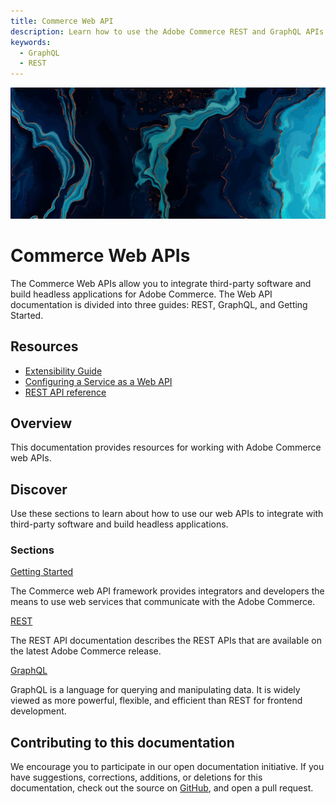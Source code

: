 ```yaml
---
title: Commerce Web API
description: Learn how to use the Adobe Commerce REST and GraphQL APIs.
keywords:
  - GraphQL
  - REST
---
```


<Hero slots="image, heading, text"/>

![Commerce Web APIs](_images/home-bg.jpeg)

# Commerce Web APIs

The Commerce Web APIs allow you to integrate third-party software and build headless applications for Adobe Commerce. The Web API documentation is divided into three guides: REST, GraphQL, and Getting Started.

<Resources slots="heading, links"/>

## Resources

*  [Extensibility Guide](https://developer.adobe.com/commerce/extensibility/)
*  [Configuring a Service as a Web API](https://developer.adobe.com/commerce/php/development/components/web-api/services/)
*  [REST API reference](./rest/reference/index.md)

## Overview

This documentation provides resources for working with Adobe Commerce web APIs.

## Discover

Use these sections to learn about how to use our web APIs to integrate with third-party software and build headless applications.

<DiscoverBlock slots="heading, link, text"/>

### Sections

[Getting Started](get-started/)

The Commerce web API framework provides integrators and developers the means to use web services that communicate with the Adobe Commerce.

<DiscoverBlock slots="link, text"/>

[REST](/rest/)

The REST API documentation describes the REST APIs that are available on the latest Adobe Commerce release.

<DiscoverBlock slots="link, text"/>

[GraphQL](./graphql/)

GraphQL is a language for querying and manipulating data. It is widely viewed as more powerful, flexible, and efficient than REST for frontend development.

## Contributing to this documentation

We encourage you to participate in our open documentation initiative. If you have suggestions, corrections, additions, or deletions for this documentation, check out the source on [GitHub](https://github.com/adobedocs/commerce-webapi), and open a pull request.
